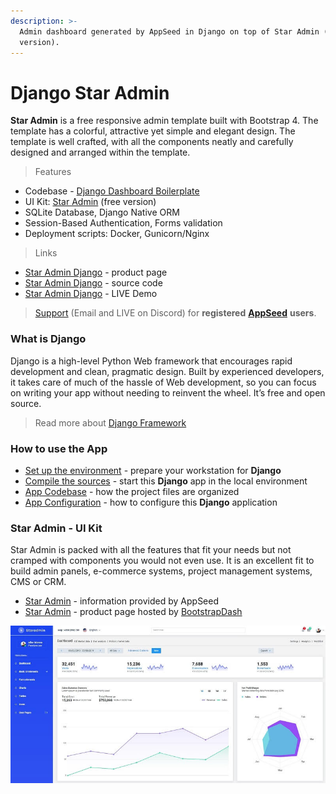 ```yaml
---
description: >-
  Admin dashboard generated by AppSeed in Django on top of Star Admin (free
  version).
---
```


# Django Star Admin

**Star Admin** is a free responsive admin template built with Bootstrap 4. The template has a colorful, attractive yet simple and elegant design. The template is well crafted, with all the components neatly and carefully designed and arranged within the template.&#x20;

> Features

* Codebase - [Django Dashboard Boilerplate](../../boilerplate-code/django-dashboard.md)
* UI Kit: [Star Admin](../../content/bootstrap-template/star-admin.md) (free version) &#x20;
* SQLite Database, Django Native ORM
* Session-Based Authentication, Forms validation
* Deployment scripts: Docker, Gunicorn/Nginx&#x20;

> Links&#x20;

* [Star Admin Django](https://appseed.us/admin-dashboards/django-star-admin) - product page
* [Star Admin Django](https://github.com/app-generator/django-star-admin) - source code&#x20;
* [Star Admin Django](https://django-star-admin.appseed-srv1.com) - LIVE Demo&#x20;

> [Support](https://appseed.us/support) (Email and LIVE on Discord) for **registered** [**AppSeed**](https://appseed.us) **users**.



### What is Django

Django is a high-level Python Web framework that encourages rapid development and clean, pragmatic design. Built by experienced developers, it takes care of much of the hassle of Web development, so you can focus on writing your app without needing to reinvent the wheel. It’s free and open source.

> Read more about [Django Framework](../../content/what-is/django.md)



### How to use the App

* [Set up the environment](../../boilerplate-code/django-dashboard.md#environment-1) - prepare your workstation for **Django**
* [Compile the sources](../../boilerplate-code/django-dashboard.md#build-the-app-1) - start this **Django** app in the local environment
* [App Codebase](../../boilerplate-code/django-dashboard.md#app-codebase) - how the project files are organized
* [App Configuration](../../boilerplate-code/django-dashboard.md#app-configuration) - how to configure this **Django** application



### Star Admin - UI Kit&#x20;

Star Admin is packed with all the features that fit your needs but not cramped with components you would not even use. It is an excellent fit to build admin panels, e-commerce systems, project management systems, CMS or CRM.

* [Star Admin](../../content/bootstrap-template/star-admin.md) - information provided by AppSeed
* [Star Admin](https://bit.ly/2VXUgKu) - product page hosted by [BootstrapDash](../../content/partners/bootstrapdash.md)

![Star Admin - Bootstrap Dashboard Template.](../../.gitbook/assets/docs-star-admin-screen.jpg)
